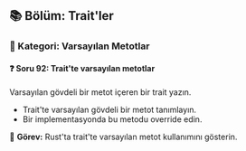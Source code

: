 ## 📚 Bölüm: Trait'ler  
### 🔹 Kategori: Varsayılan Metotlar  
#### ❓ Soru 92: Trait'te varsayılan metotlar

Varsayılan gövdeli bir metot içeren bir trait yazın.

- Trait'te varsayılan gövdeli bir metot tanımlayın.
- Bir implementasyonda bu metodu override edin.

🔧 **Görev:** Rust'ta trait'te varsayılan metot kullanımını gösterin.
